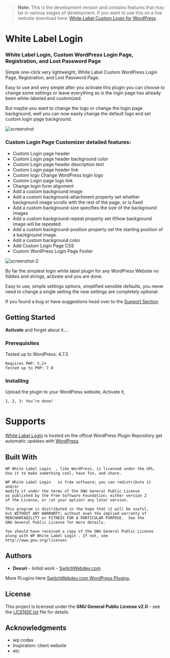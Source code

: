 > **Note:** This is the development version and contains features that may be in various stages of development. If you want to use this on a live website download here: [White Label Custom Login for WordPress](https://wordpress.org/plugins/wp-white-label-login/).


# White Label Login


### White Label Login, Custom WordPress Login Page, Registration, and Lost Password Page

Simple one-click very lightweight, White Label Custom WordPress Login Page, Registration, and Lost Password Page.

Easy to use and very simple after you activate this plugin you can choose to change some settings or leave everything as is the login page has already been white-labeled and customized.

But maybe you want to change the logo or change the login page background, well you can now easily change the default logo and set custom login page background.

![screenshot](https://user-images.githubusercontent.com/4777400/77988677-8ce1b900-72e2-11ea-81cc-f93c835119b4.png)

###  Custom Login Page Customizer detailed features:
* Custom Login page header
* Custom Login page header background color
* Custom Login page header description text
* Custom Login page header link
* Custom logo Change WordPress login logo
* Custom Login page logo link
* Change login form alignment
* Add a custom background image
* Add a custom background-attachment property set whether background image scrolls with the rest of the page, or is fixed
* Add a custom background-size specifies the size of the background images
* Add a custom background-repeat property set if/how background image will be repeated.
* Add a custom background-position property set the starting position of a background image.
* Add a custom background color
* Add Custom Login Page CSS
* Custom WordPress Login Page Footer

![screenshot-2](https://user-images.githubusercontent.com/4777400/78468875-44ab0800-76e1-11ea-9dbb-71775642ff46.png)

By far the simplest login white label plugin for any WordPress Website no fiddles and strings, activate and you are done.

Easy to use, simple settings options, simplified sensible defaults, you never need to change a single setting the new settings are completely optional.

If you found a bug or have suggestions head over to the [Support Section](https://wordpress.org/support/plugin/wp-white-label-login/)


## Getting Started

**Activate** and forget about it....

### Prerequisites

Tested up to WordPress: 4.7.3

```
Requires PHP: 5.2+
Tested up to PHP: 7.0
```

### Installing

Upload the plugin to your WordPress website, Activate it,

```
1, 2, 3: You’re done!
```

# Supports

[White Label Login](https://wordpress.org/plugins/wp-white-label-login/) is hosted on the offical WordPress Plugin Repository get  automatic updates with [WordPress](https://wordpress.org/plugins/wp-white-label-login/)

## Built With


	WP White Label Login  , like WordPress, is licensed under the GPL.
	Use it to make something cool, have fun, and share.

	WP White Label Login   is free software; you can redistribute it and/or
	modify it under the terms of the GNU General Public License
	as published by the Free Software Foundation; either version 2
	of the License, or (at your option) any later version.

	This program is distributed in the hope that it will be useful,
	but WITHOUT ANY WARRANTY; without even the implied warranty of
	MERCHANTABILITY or FITNESS FOR A PARTICULAR PURPOSE.  See the
	GNU General Public License for more details.

	You should have received a copy of the GNU General Public License
	along with WP White Label Login . If not, see http://www.gnu.org/licenses


## Authors

* **Devuri** - *Initial work* - [SwitchWebdev.com](http://SwitchWebdev.com/)

More PLugins Here [SwitchWebdev.com WordPress Plugins](http://SwitchWebdev.com/wordpress-plugins/).

## License

This project is licensed under the **GNU General Public License v2.0** - see the [LICENSE.txt](LICENSE.txt) file for details

## Acknowledgments

* wp codex
* Inspiration: client website
* etc
